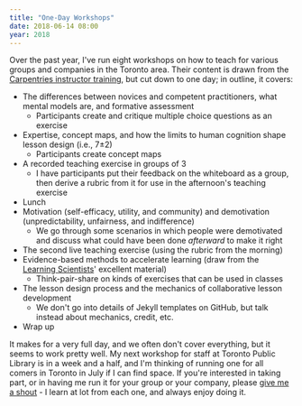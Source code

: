 ```yaml
---
title: "One-Day Workshops"
date: 2018-06-14 08:00
year: 2018
---
```


Over the past year,
I've run eight workshops on how to teach
for various groups and companies in the Toronto area.
Their content is drawn from the [Carpentries instructor training](http://carpentries.github.io/instructor-training/),
but cut down to one day;
in outline,
it covers:

- The differences between novices and competent practitioners, what mental models are, and formative assessment
  - Participants create and critique multiple choice questions as an exercise
- Expertise, concept maps, and how the limits to human cognition shape lesson design (i.e., 7&plusmn;2)
  - Participants create concept maps
- A recorded teaching exercise in groups of 3
  - I have participants put their feedback on the whiteboard as a group, then derive a rubric from it for use in the afternoon's teaching exercise
- Lunch
- Motivation (self-efficacy, utility, and community) and demotivation (unpredictability, unfairness, and indifference)
  - We go through some scenarios in which people were demotivated and discuss what could have been done *afterward* to make it right
- The second live teaching exercise (using the rubric from the morning)
- Evidence-based methods to accelerate learning (draw from the [Learning Scientists](http://learningscientists.org)' excellent material)
  - Think-pair-share on kinds of exercises that can be used in classes
- The lesson design process and the mechanics of collaborative lesson development
  - We don't go into details of Jekyll templates on GitHub, but talk instead about mechanics, credit, etc.
- Wrap up

It makes for a very full day, and we often don't cover everything, but it seems to work pretty well.
My next workshop for staff at Toronto Public Library is in a week and a half,
and I'm thinking of running one for all comers in Toronto in July if I can find space.
If you're interested in taking part,
or in having me run it for your group or your company,
please [give me a shout](mailto:{{site.author.email}}) -
I learn at lot from each one,
and always enjoy doing it.

